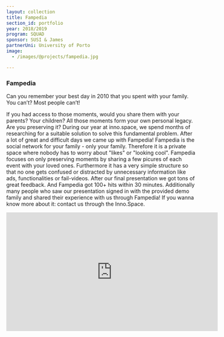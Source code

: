 ```yaml
---
layout: collection
title: Fampedia
section_id: portfolio
year: 2018/2019
program: SQUAD
sponsor: SUSI & James
partnerUni: University of Porto
image:
  - /images/@projects/fampedia.jpg

---
```


### Fampedia

Can you remember your best day in 2010 that you spent with your family.
You can’t? Most people can’t!

If you had access to those moments, would you share them with your parents? Your children? All those moments form your own personal legacy. Are you preserving it?
During our year at inno.space, we spend months of researching for a suitable solution to solve this fundamental problem.
After a lot of great and difficult days we came up with Fampedia! Fampedia is the social network for your family - only your family. Therefore it is a private space where nobody has to worry about "likes" or
"looking cool".
Fampedia focuses on only preserving moments by sharing a few picures of each event with your loved ones. Furthermore it has a very simple structure so that no one gets
confused or distracted by unnecessary information like ads, functionalities or fail-videos.
After our final presentation we got tons of great feedback. And Fampedia got 100+ hits within 30 minutes. Additionally many people who saw our presentation signed in with the provided
demo family and shared their experience with us through Fampedia! If you wanna know more about it: contact us through the Inno.Space.

<iframe width="560" height="315" src="https://www.youtube-nocookie.com/embed/9_LzshwyxII" frameborder="0" allow="accelerometer; autoplay; encrypted-media; gyroscope; picture-in-picture" allowfullscreen></iframe>
